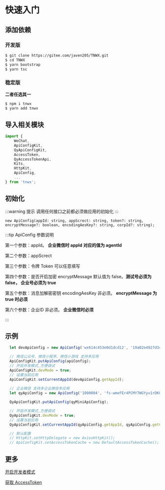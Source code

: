 # 快速入门

## 添加依赖

### 开发版

```bash
$ git clone https://gitee.com/javen205/TNWX.git
$ cd TNWX
$ yarn bootstrap
$ yarn tsc
```

### 稳定版

**二者任选其一**

```bash
$ npm i tnwx 
$ yarn add tnwx
```

## 导入相关模块 

```typescript
import {
	WeChat,
    ApiConfigKit,
    QyApiConfigKit,
    AccessToken,
    QyAccessTokenApi,
    Kits,
    HttpKit,
    ApiConfig,
    ...
} from 'tnwx';
```

## 初始化

:::warning 提示
调用任何接口之前都必须做应用的初始化
:::

```
new ApiConfig(appId: string, appScrect: string, token?: string, encryptMessage?: boolean, encodingAesKey?: string, corpId?: string);
```

:::tip ApiConfig 参数说明

   第一个参数：appId。 **企业微信时 appId 对应的值为 agentId**

   第二个参数：appScrect

   第三个参数：令牌 Token 可以任意填写

   第四个参数：是否开启加密 encryptMessage  默认值为 false。**测试号必须为 false， 企业号必须为 true**

   第五个参数：消息加解密密钥 encodingAesKey 非必须。 **encryptMessage 为 true 时必须**

   第六个参数：企业ID 非必须。 **企业微信时必须**

:::

## 示例

```TypeScript
  let devApiConfig = new ApiConfig('wx614c453e0d1dcd12', '19a02e4927d346484fc70327970457f9','Javen');

  // 微信公众号、微信小程序、微信小游戏 支持多应用
  ApiConfigKit.putApiConfig(apiConfig);
  // 开启开发模式,方便调试
  ApiConfigKit.devMode = true;
  // 设置当前应用
  ApiConfigKit.setCurrentAppId(devApiConfig.getAppId);
  
  // 企业微信 支持多企业微信多应用
  let qyApiConfig = new ApiConfig('1000004', 'fs-wmeFEr4PCMY7WGYyv1rDKGwaPLTvWFFX3UL396QI','Javen',true,'GFLxP8ppqcgQbI0yivtMkY4pkOAOiapHhQsCOgYUnYK','wxdbc631b5210be89f');

  QyApiConfigKit.putApiConfig(qyMiniApiConfig);

  // 开启开发模式,方便调试
  QyApiConfigKit.devMode = true;
  // 设置当前应用
  QyApiConfigKit.setCurrentAppId(qyApiConfig.getAppId, qyApiConfig.getCorpId);

  // 默认配置
  // HttpKit.setHttpDelegate = new AxiosHttpKit();
  // ApiConfigKit.setAccessTokenCache = new DefaultAccessTokenCache();

```


## 更多

[开启开发者模式](../wxmp/callback)

[获取 AccessToken](./accesstoken)
